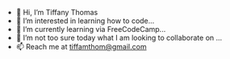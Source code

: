 - 👋 Hi, I’m Tiffany Thomas
- 👀 I’m interested in learning how to code...
- 🌱 I’m currently learning via FreeCodeCamp...
- 💞️ I’m not too sure today what I am looking to collaborate on ...
- 📫 Reach me at tiffamthom@gmail.com

<!---
WadadLee/WadadLee is a ✨ special ✨ repository because its `README.md` (this file) appears on your GitHub profile.
You can click the Preview link to take a look at your changes.
--->
